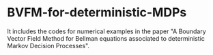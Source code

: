 # BVFM-for-deterministic-MDPs
It includes the codes for numerical examples in the paper "A Boundary Vector Field Method for Bellman equations associated to deterministic Markov Decision Processes".
